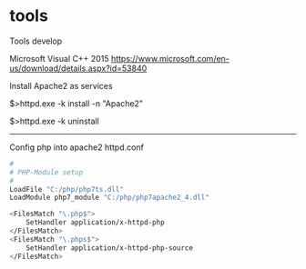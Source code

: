 # tools
Tools develop

Microsoft Visual C++ 2015
https://www.microsoft.com/en-us/download/details.aspx?id=53840

Install Apache2 as services

$>httpd.exe -k install -n "Apache2"

$>httpd.exe -k uninstall

------------------------------------------------------------------
Config php into apache2
httpd.conf

```bash
#
# PHP-Module setup
#
LoadFile "C:/php/php7ts.dll"
LoadModule php7_module "C:/php/php7apache2_4.dll"

<FilesMatch "\.php$">
    SetHandler application/x-httpd-php
</FilesMatch>
<FilesMatch "\.phps$">
    SetHandler application/x-httpd-php-source
</FilesMatch>
```

